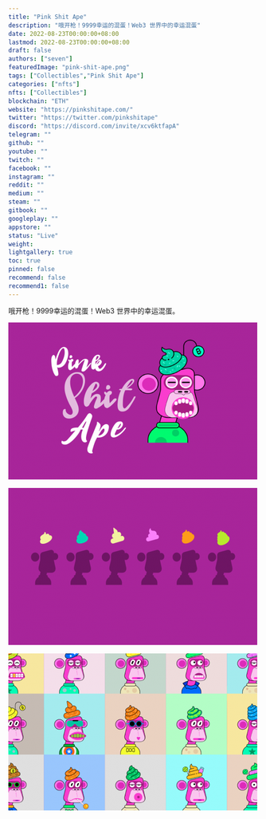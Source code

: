 ```yaml
---
title: "Pink Shit Ape"
description: "哦开枪！9999幸运的混蛋！Web3 世界中的幸运混蛋"
date: 2022-08-23T00:00:00+08:00
lastmod: 2022-08-23T00:00:00+08:00
draft: false
authors: ["seven"]
featuredImage: "pink-shit-ape.png"
tags: ["Collectibles","Pink Shit Ape"]
categories: ["nfts"]
nfts: ["Collectibles"]
blockchain: "ETH"
website: "https://pinkshitape.com/"
twitter: "https://twitter.com/pinkshitape"
discord: "https://discord.com/invite/xcv6ktfapA"
telegram: ""
github: ""
youtube: ""
twitch: ""
facebook: ""
instagram: ""
reddit: ""
medium: ""
steam: ""
gitbook: ""
googleplay: ""
appstore: ""
status: "Live"
weight: 
lightgallery: true
toc: true
pinned: false
recommend: false
recommend1: false
---
```

哦开枪！9999幸运的混蛋！Web3 世界中的幸运混蛋。

![1](1661226313773.jpg)

![2](1661226321316.jpg)

![3](1661226333905.jpg)